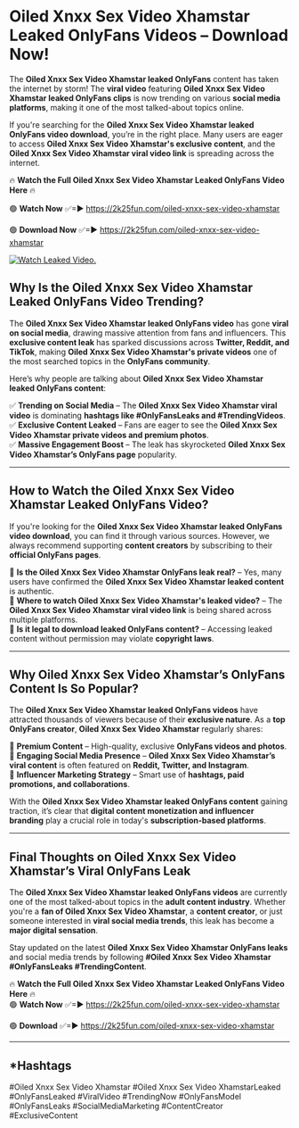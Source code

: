 # Oiled Xnxx Sex Video Xhamstar Leaked OnlyFans Videos – Download Now!

The **Oiled Xnxx Sex Video Xhamstar leaked OnlyFans** content has taken the internet by storm! The **viral video** featuring **Oiled Xnxx Sex Video Xhamstar leaked OnlyFans clips** is now trending on various **social media platforms**, making it one of the most talked-about topics online.  

If you're searching for the **Oiled Xnxx Sex Video Xhamstar leaked OnlyFans video download**, you’re in the right place. Many users are eager to access **Oiled Xnxx Sex Video Xhamstar's exclusive content**, and the **Oiled Xnxx Sex Video Xhamstar viral video link** is spreading across the internet.  

🔥 **Watch the Full Oiled Xnxx Sex Video Xhamstar Leaked OnlyFans Video Here** 🔥  

🟢 **Watch Now** ✅=► https://2k25fun.com/oiled-xnxx-sex-video-xhamstar

🟢 **Download Now** ✅=► https://2k25fun.com/oiled-xnxx-sex-video-xhamstar

[![Watch Leaked Video.](https://miro.medium.com/v2/resize:fit:828/format:webp/1*cilzJN44JGOrTw9NJCrNHA.gif "Watch Leaked Video")](https://2k25fun.com/oiled-xnxx-sex-video-xhamstar)

## **Why Is the Oiled Xnxx Sex Video Xhamstar Leaked OnlyFans Video Trending?**  

The **Oiled Xnxx Sex Video Xhamstar leaked OnlyFans video** has gone **viral on social media**, drawing massive attention from fans and influencers. This **exclusive content leak** has sparked discussions across **Twitter, Reddit, and TikTok**, making **Oiled Xnxx Sex Video Xhamstar's private videos** one of the most searched topics in the **OnlyFans community**.  

Here’s why people are talking about **Oiled Xnxx Sex Video Xhamstar leaked OnlyFans content**:  

✅ **Trending on Social Media** – The **Oiled Xnxx Sex Video Xhamstar viral video** is dominating **hashtags like #OnlyFansLeaks and #TrendingVideos**.  
✅ **Exclusive Content Leaked** – Fans are eager to see the **Oiled Xnxx Sex Video Xhamstar private videos and premium photos**.  
✅ **Massive Engagement Boost** – The leak has skyrocketed **Oiled Xnxx Sex Video Xhamstar’s OnlyFans page** popularity.  

---

## **How to Watch the Oiled Xnxx Sex Video Xhamstar Leaked OnlyFans Video?**  

If you're looking for the **Oiled Xnxx Sex Video Xhamstar leaked OnlyFans video download**, you can find it through various sources. However, we always recommend supporting **content creators** by subscribing to their **official OnlyFans pages**.  

🔹 **Is the Oiled Xnxx Sex Video Xhamstar OnlyFans leak real?** – Yes, many users have confirmed the **Oiled Xnxx Sex Video Xhamstar leaked content** is authentic.  
🔹 **Where to watch Oiled Xnxx Sex Video Xhamstar's leaked video?** – The **Oiled Xnxx Sex Video Xhamstar viral video link** is being shared across multiple platforms.  
🔹 **Is it legal to download leaked OnlyFans content?** – Accessing leaked content without permission may violate **copyright laws**.  

---

## **Why Oiled Xnxx Sex Video Xhamstar’s OnlyFans Content Is So Popular?**  

The **Oiled Xnxx Sex Video Xhamstar leaked OnlyFans videos** have attracted thousands of viewers because of their **exclusive nature**. As a **top OnlyFans creator**, **Oiled Xnxx Sex Video Xhamstar** regularly shares:  

📌 **Premium Content** – High-quality, exclusive **OnlyFans videos and photos**.  
📌 **Engaging Social Media Presence** – **Oiled Xnxx Sex Video Xhamstar’s viral content** is often featured on **Reddit, Twitter, and Instagram**.  
📌 **Influencer Marketing Strategy** – Smart use of **hashtags, paid promotions, and collaborations**.  

With the **Oiled Xnxx Sex Video Xhamstar leaked OnlyFans content** gaining traction, it’s clear that **digital content monetization and influencer branding** play a crucial role in today's **subscription-based platforms**.  

---

## **Final Thoughts on Oiled Xnxx Sex Video Xhamstar’s Viral OnlyFans Leak**  

The **Oiled Xnxx Sex Video Xhamstar leaked OnlyFans videos** are currently one of the most talked-about topics in the **adult content industry**. Whether you're a **fan of Oiled Xnxx Sex Video Xhamstar**, a **content creator**, or just someone interested in **viral social media trends**, this leak has become a **major digital sensation**.  

Stay updated on the latest **Oiled Xnxx Sex Video Xhamstar OnlyFans leaks** and social media trends by following **#Oiled Xnxx Sex Video Xhamstar #OnlyFansLeaks #TrendingContent**.  

🔥 **Watch the Full Oiled Xnxx Sex Video Xhamstar Leaked OnlyFans Video Here** 🔥  
🟢 **Watch Now** ✅=► https://2k25fun.com/oiled-xnxx-sex-video-xhamstar

🟢 **Download** ✅=► https://2k25fun.com/oiled-xnxx-sex-video-xhamstar

---

## *Hashtags
#Oiled Xnxx Sex Video Xhamstar #Oiled Xnxx Sex Video XhamstarLeaked #OnlyFansLeaked #ViralVideo #TrendingNow #OnlyFansModel #OnlyFansLeaks #SocialMediaMarketing #ContentCreator #ExclusiveContent  